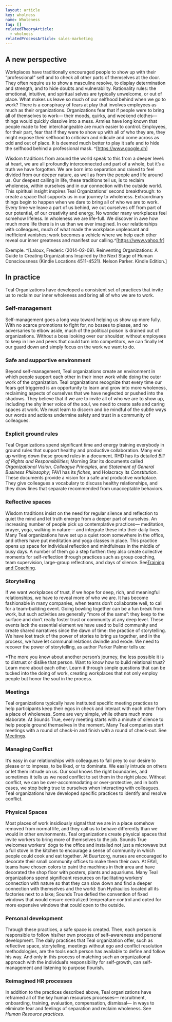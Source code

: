 ```yaml
---
layout: article
key: wholness
name: Wholeness
faq: []
relatedTheoryArticle:
  - wholness
relatedProcessArticle: sales-marketing
---
```

## A new perspective

Workplaces have traditionally encouraged people to show up with their “professional” self and to check all other parts of themselves at the door. They often require us to show a masculine resolve, to display determination and strength, and to hide doubts and vulnerability. Rationality rules: the emotional, intuitive, and spiritual selves are typically unwelcome, or out of place. What makes us leave so much of our selfhood behind when we go to work? There is a conspiracy of fears at play that involves employees as much as their organizations. Organizations fear that if people were to bring all of themselves to work— their moods, quirks, and weekend clothes— things would quickly dissolve into a mess. Armies have long known that people made to feel interchangeable are much easier to control. Employees, for their part, fear that if they were to show up with all of who they are, they might expose their selfhood to criticism and ridicule and come across as odd and out of place. It is deemed much better to play it safe and to hide the selfhood behind a professional mask. ^[https://www.google.ch]

Wisdom traditions from around the world speak to this from a deeper level: at heart, we are all profoundly interconnected and part of a whole, but it’s a truth we have forgotten. We are born into separation and raised to feel divided from our deeper nature, as well as from the people and life around us. Our deepest calling in life, these traditions tell us, is to reclaim wholeness, within ourselves and in our connection with the outside world. This spiritual insight inspires Teal Organizations’ second breakthrough: to create a space that supports us in our journey to wholeness. Extraordinary things begin to happen when we dare to bring all of who we are to work. Every time we leave a part of us behind, we cut ourselves off from part of our potential, of our creativity and energy. No wonder many workplaces feel somehow lifeless. In wholeness we are life-full. We discover in awe how much more life there is in us than we ever imagined. In our relationships with colleagues, much of what made the workplace unpleasant and inefficient vanishes; work becomes a vehicle where we help each other reveal our inner greatness and manifest our calling.^[https://www.yahoo.fr]

Exemple. ^[Laloux, Frederic (2014-02-09). Reinventing Organizations: A Guide to Creating Organizations Inspired by the Next Stage of Human Consciousness (Kindle Locations 4511-4521). Nelson Parker. Kindle Edition.]


## In practice

Teal Organizations have developed a consistent set of practices that invite us to reclaim our inner wholeness and bring all of who we are to work.

### Self-management

Self-management goes a long way toward helping us show up more fully. With no scarce promotions to fight for, no bosses to please, and no adversaries to elbow aside, much of the political poison is drained out of organizations. Without a boss looking over our shoulder, without employees to keep in line and peers that could turn into competitors, we can finally let our guard down and simply focus on the work we want to do.

### Safe and supportive environment

Beyond self-management, Teal organizations create an environment in which people support each other in their inner work while doing the outer work of the organization. Teal organizations recognize that every time our fears get triggered is an opportunity to learn and grow into more wholeness, reclaiming aspects of ourselves that we have neglected or pushed into the shadows. They believe that if we are to invite all of who we are to show up, including the shy inner voice of the soul, we need to create safe and caring spaces at work. We must learn to discern and be mindful of the subtle ways our words and actions undermine safety and trust in a community of colleagues.

### Explicit ground rules

Teal Organizations spend significant time and energy training everybody in ground rules that support healthy and productive collaboration. Many end up writing down these ground rules in a document. RHD has its detailed *Bill of Rights and Responsibilities*; Morning Star its documents called *Organizational Vision, Colleague Principles*, and *Statement of General Business Philosophy*; FAVI has its *fiches*, and Holacracy its *Constitution*. These documents provide a vision for a safe and productive workplace. They give colleagues a vocabulary to discuss healthy relationships, and they draw lines that separate recommended from unacceptable behaviors.

### Reflective spaces

Wisdom traditions insist on the need for regular silence and reflection to quiet the mind and let truth emerge from a deeper part of ourselves. An increasing number of people pick up contemplative practices— meditation, prayer, yoga, walking in nature— and integrate these into their daily lives. Many Teal organizations have set up a quiet room somewhere in the office, and others have put meditation and yoga classes in place. This practice opens up space for individual reflection and mindfulness in the middle of busy days. A number of them go a step further: they also create collective moments for self-reflection through practices such as group coaching, team supervision, large-group reflections, and days of silence. See[Training and Coaching](https://reinventingorganizationswiki.com/Training_and_Coaching "Training and Coaching").

### Storytelling

If we want workplaces of trust, if we hope for deep, rich, and meaningful relationships, we have to reveal more of who we are. It has become fashionable in many companies, when teams don’t collaborate well, to call for a team-building event. Going bowling together can be a fun break from work, but such activities are generally “more of the same”: they keep to the surface and don’t really foster trust or community at any deep level. These events lack the essential element we have used to build community and create shared narratives since the dawn of time: the practice of storytelling. We have lost track of the power of stories to bring us together, and in the process, we have let communal relations dwindle and erode. We need to recover the power of storytelling, as author Parker Palmer tells us:

\*The more you know about another person’s journey, the less possible it is to distrust or dislike that person. Want to know how to build relational trust? Learn more about each other. Learn it through simple questions that can be tucked into the doing of work, creating workplaces that not only employ people but honor the soul in the process.

### Meetings

Teal organizations typically have instituted specific meeting practices to help participants keep their egos in check and interact with each other from a place of wholeness. Some are very simple, while others much more elaborate. At Sounds True, every meeting starts with a minute of silence to help people ground themselves in the moment. Many Teal companies start meetings with a round of check-in and finish with a round of check-out. See [Meetings](https://reinventingorganizationswiki.com/Meetings "Meetings").

### Managing Conflict

It’s easy in our relationships with colleagues to fall prey to our desire to please or to impress, to be liked, or to dominate. We easily intrude on others or let them intrude on us. Our soul knows the right boundaries, and sometimes it tells us we need conflict to set them in the right place. Without conflict, we can be over-accommodating or over-protective, and in both cases, we stop being true to ourselves when interacting with colleagues. Teal organizations have developed specific practices to identify and resolve conflict.

### Physical Spaces

Most places of work insidiously signal that we are in a place somehow removed from normal life, and they call us to behave differently than we would in other environments. Teal organizations create physical spaces that invite workers to bring more of themselves to the job. Sounds True welcomes workers’ dogs to the office and installed not just a microwave but a full stove in the kitchen to encourage a sense of community in which people could cook and eat together. At Buurtzorg, nurses are encouraged to decorate their small community offices to make them their own. At FAVI, teams have chosen colors to paint the machines in their area and have decorated the shop floor with posters, plants and aquariums. Many Teal organizations spend significant resources on facilitating workers’ connection with nature so that they can slow down and find a deeper connection with themselves and the world: Sun Hydraulics located all its factories next to a lake; Sounds True defied the convention of fixed windows that would ensure centralized temperature control and opted for more expensive windows that could open to the outside.

### Personal development

Through these practices, a safe space is created. Then, each person is responsible to follow his/her own process of self–awareness and personal development. The daily practices that Teal organization offer, such as reflective space, storytelling, meetings without ego and conflict resolution methodologies, are the tools each person has available to define and follow his way. And only in this process of matching such an organizational approach with the individual’s responsibility for self-growth, can self-management and listening to purpose flourish.

### Reimagined HR processes

In addition to the practices described above, Teal organizations have reframed all of the key human resources processes— recruitment, onboarding, training, evaluation, compensation, dismissal— in ways to eliminate fear and feelings of separation and reclaim wholeness. See *Human Resource practices*.
